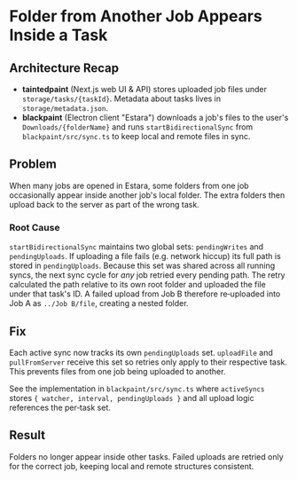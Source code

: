 # Folder from Another Job Appears Inside a Task

## Architecture Recap
- **taintedpaint** (Next.js web UI & API) stores uploaded job files under `storage/tasks/{taskId}`. Metadata about tasks lives in `storage/metadata.json`.
- **blackpaint** (Electron client "Estara") downloads a job's files to the user's `Downloads/{folderName}` and runs `startBidirectionalSync` from `blackpaint/src/sync.ts` to keep local and remote files in sync.

## Problem
When many jobs are opened in Estara, some folders from one job occasionally appear inside another job's local folder. The extra folders then upload back to the server as part of the wrong task.

### Root Cause
`startBidirectionalSync` maintains two global sets: `pendingWrites` and `pendingUploads`. If uploading a file fails (e.g. network hiccup) its full path is stored in `pendingUploads`. Because this set was shared across all running syncs, the next sync cycle for *any* job retried every pending path. The retry calculated the path relative to its own root folder and uploaded the file under that task's ID. A failed upload from Job B therefore re‑uploaded into Job A as `../Job B/file`, creating a nested folder.

## Fix
Each active sync now tracks its own `pendingUploads` set. `uploadFile` and `pullFromServer` receive this set so retries only apply to their respective task. This prevents files from one job being uploaded to another.

See the implementation in `blackpaint/src/sync.ts` where `activeSyncs` stores `{ watcher, interval, pendingUploads }` and all upload logic references the per‑task set.

## Result
Folders no longer appear inside other tasks. Failed uploads are retried only for the correct job, keeping local and remote structures consistent.
